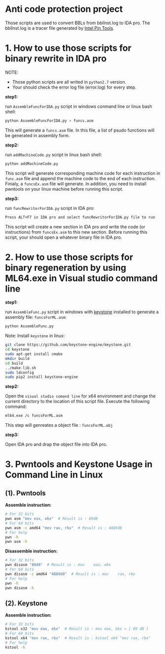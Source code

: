 
# Anti code protection project

Those scripts are used to convert BBLs from bblInst.log to IDA pro.
The bblInst.log is a tracer file generated by [Intel Pin Tools](https://software.intel.com/sites/landingpage/pintool/docs/97971/Pin/html/index.html).

# 1. How to use those scripts for binary rewrite in IDA pro
NOTE: 
- Those python scripts are all writed in `python2.7` version.
- Your should check the error log file (error.log) for every step.

**step1:**

run `AssembleFuncForIDA.py` script in windows conmand line or linux bash shell:
```bash
python AssembleFuncForIDA.py > funcs.asm
```
This will generate a `funcs.asm` file. In this file, a list of psudo functions will be generated in assembly form.

**step2:**

run `addMachineCode.py` script in linux bash shell:
```bash
python addMachineCode.py
```
This script will generate corresponding machine code for each instruction in `func.asm` file and append the machine code to the end of each instruction. Finialy, a `funcsEx.asm` file will generate. In addition, you need to install pwntools on your linux machine before running this script.

**step3:**

run `funcRewritorForIDA.py` script in IDA pro:
```bash
Press ALT+F7 in IDA pro and select funcRewritorForIDA.py file to run
```
This script will create a new section in IDA pro and write the code (or instructions) from `funcsEx.asm` to this new section. Before running this script, your should open a whatever binary file in IDA pro.


# 2. How to use those scripts for binary regeneration by using ML64.exe in Visual studio command line

**step1:**

run `AssembleFunc.py` script in windows with [keystone](http://www.keystone-engine.org/) installed to generate a assembly file: `funcsForML.asm`:
```bash
python AssembleFunc.py
```
Note: Install `keystone` in linux: 
```bash
git clone https://github.com/keystone-engine/keystone.git
cd keystone
sudo apt-get install cmake
mkdir build
cd build
../make-lib.sh
sudo ldconfig
sudo pip2 install keystone-engine
```

**step2:**

Open the `visual studio comand line` for x64 environment and change the current directory to the location of this script file. Execute the following command:
```bash
ml64.exe /c funcsForML.asm
```
This step will genreates a object file :  `funcsForML.obj`


**step3:**

Open IDA pro and drap the object file into IDA pro.


# 3. Pwntools and Keystone Usage in Command Line in Linux

## (1). Pwntools

**Assemble instruction:**
```bash
# For 32 bits
pwn asm "mov eax, ebx"  # Result is : 89d8
# For 64 bits
pwn asm -c amd64 "mov rax, rbx"  # Result is : 4889d8
# For help
pwn -h
pwn asm -h
```

**Disassemble instruction:**
```bash
# For 32 bits
pwn disasm "89d8"  # Result is : mov    eax, ebx
# For 64 bits
pwn disasm -c amd64 "4889d8"  # Result is : mov    rax, rbx
# For help
pwn -h
pwn disasm -h
```

## (2). Keystone

**Assemble instruction:**
```bash
# For 32 bits
kstool x32 "mov eax, ebx"  # Result is : mov eax, ebx = [ 89 d8 ]
# For 64 bits
kstool x64 "mov rax, rbx"  # Result is : kstool x64 "mov rax, rbx"
# For help
kstool -h
```


